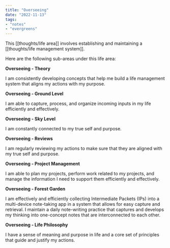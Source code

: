 ```yaml
---
title: "Overseeing"
date: "2022-11-13"
tags:
- "notes"
- "evergreens"
---
```


This [[thoughts/life area]] involves establishing and maintaining a [[thoughts/life management system]].

Here are the following sub-areas under this life area:

**Overseeing - Theory**

I am consistently developing concepts that help me build a life management system that aligns my actions with my purpose.

**Overseeing - Ground Level**

I am able to capture, process, and organize incoming inputs in my life efficiently and effectively.

**Overseeing - Sky Level**

I am constantly connected to my true self and purpose.

**Overseeing - Reviews**

I am regularly reviewing my actions to make sure that they are aligned with my true self and purpose.

**Overseeing - Project Management**

I am able to plan my projects, perform work related to my projects, and manage the information I need to support them efficiently and effectively.

**Overseeing - Forest Garden**

I am effectively and efficiently collecting Intermediate Packets (IPs) into a multi-device note-taking app in a system that allows for easy capture and retrieval. I maintain a daily note-writing practice that captures and develops my thinking into one-concept notes that are interconnected to each other.

**Overseeing - Life Philosophy**

I have a sense of meaning and purpose in life and a core set of principles that guide and justify my actions.
